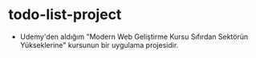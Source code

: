 # todo-list-project
- Udemy'den aldığım "Modern Web Geliştirme Kursu  Sıfırdan Sektörün Yükseklerine" kursunun bir uygulama projesidir.
